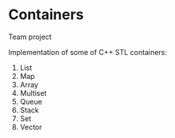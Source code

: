 # Containers
 Team project

Implementation of some of C++ STL containers:
1) List
2) Map
3) Array
4) Multiset
5) Queue
6) Stack
7) Set
8) Vector
